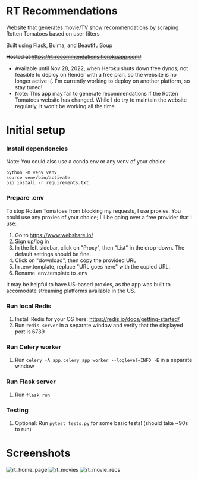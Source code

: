 # RT Recommendations
Website that generates movie/TV show recommendations by scraping Rotten Tomatoes based on user filters

Built using Flask, Bulma, and BeautifulSoup

~~Hosted at https://rt-recommendations.herokuapp.com/~~

- Available until Nov 28, 2022, when Heroku shuts down free dynos; not feasible to deploy on Render with a free plan,
  so the website is no longer active :(. I'm currently working to deploy on another platform, so stay tuned!
- Note: This app may fail to generate recommendations if the Rotten Tomatoes website has changed. While I do try to maintain the website regularly, it won't be working all the time.

# Initial setup
### Install dependencies
Note: You could also use a conda env or any venv of your choice
```
python -m venv venv
source venv/bin/activate
pip install -r requirements.txt
```

### Prepare .env
To stop Rotten Tomatoes from blocking my requests, I use proxies. You could use any proxies of your choice; I'll be going over a free provider that I use:
1. Go to https://www.webshare.io/
2. Sign up/log in
3. In the left sidebar, click on "Proxy", then "List" in the drop-down. The default settings should be fine.
4. Click on "download", then copy the provided URL
5. In .env.template, replace "URL goes here" with the copied URL.
6. Rename .env.template to .env

It may be helpful to have US-based proxies, as the app was built to accomodate streaming platforms available in the US.

### Run local Redis
1. Install Redis for your OS here: https://redis.io/docs/getting-started/
2. Run `redis-server` in a separate window and verify that the displayed port is 6739

### Run Celery worker
1. Run `celery -A app.celery_app worker --loglevel=INFO -E` in a separate window

### Run Flask server
1. Run `flask run`

### Testing
1. Optional: Run `pytest tests.py` for some basic tests! (should take ~90s to run)

# Screenshots
![rt_home_page](https://github.com/Danielpark1239/RT_Recommendations/assets/90424009/d7ba1ab3-13cc-4703-93ad-208e768d4994)
![rt_movies](https://github.com/Danielpark1239/RT_Recommendations/assets/90424009/e95e5cc1-f59a-4061-aca6-de7d79fc7f3a)
![rt_movie_recs](https://github.com/Danielpark1239/RT_Recommendations/assets/90424009/ead41ca6-2ae7-458b-9c8b-35b4b50ade8d)
